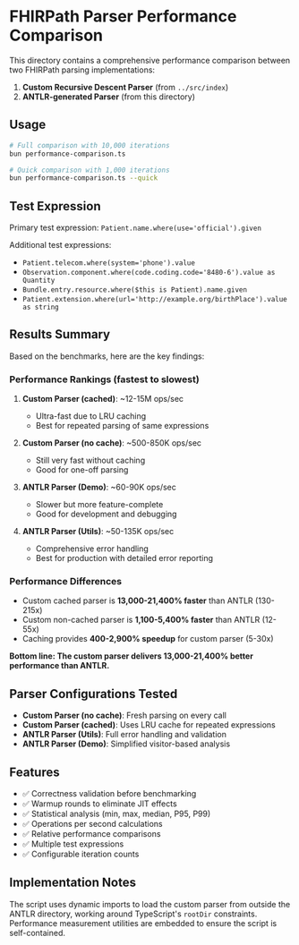 # FHIRPath Parser Performance Comparison

This directory contains a comprehensive performance comparison between two FHIRPath parsing implementations:

1. **Custom Recursive Descent Parser** (from `../src/index`)
2. **ANTLR-generated Parser** (from this directory)

## Usage

```bash
# Full comparison with 10,000 iterations
bun performance-comparison.ts

# Quick comparison with 1,000 iterations  
bun performance-comparison.ts --quick
```

## Test Expression

Primary test expression: `Patient.name.where(use='official').given`

Additional test expressions:
- `Patient.telecom.where(system='phone').value`
- `Observation.component.where(code.coding.code='8480-6').value as Quantity`
- `Bundle.entry.resource.where($this is Patient).name.given`
- `Patient.extension.where(url='http://example.org/birthPlace').value as string`

## Results Summary

Based on the benchmarks, here are the key findings:

### Performance Rankings (fastest to slowest)

1. **Custom Parser (cached)**: ~12-15M ops/sec
   - Ultra-fast due to LRU caching
   - Best for repeated parsing of same expressions

2. **Custom Parser (no cache)**: ~500-850K ops/sec  
   - Still very fast without caching
   - Good for one-off parsing

3. **ANTLR Parser (Demo)**: ~60-90K ops/sec
   - Slower but more feature-complete
   - Good for development and debugging

4. **ANTLR Parser (Utils)**: ~50-135K ops/sec
   - Comprehensive error handling
   - Best for production with detailed error reporting

### Performance Differences

- Custom cached parser is **13,000-21,400% faster** than ANTLR (130-215x)
- Custom non-cached parser is **1,100-5,400% faster** than ANTLR (12-55x)  
- Caching provides **400-2,900% speedup** for custom parser (5-30x)

**Bottom line: The custom parser delivers 13,000-21,400% better performance than ANTLR.**

## Parser Configurations Tested

- **Custom Parser (no cache)**: Fresh parsing on every call
- **Custom Parser (cached)**: Uses LRU cache for repeated expressions  
- **ANTLR Parser (Utils)**: Full error handling and validation
- **ANTLR Parser (Demo)**: Simplified visitor-based analysis

## Features

- ✅ Correctness validation before benchmarking
- ✅ Warmup rounds to eliminate JIT effects
- ✅ Statistical analysis (min, max, median, P95, P99)
- ✅ Operations per second calculations
- ✅ Relative performance comparisons
- ✅ Multiple test expressions
- ✅ Configurable iteration counts

## Implementation Notes

The script uses dynamic imports to load the custom parser from outside the ANTLR directory, working around TypeScript's `rootDir` constraints. Performance measurement utilities are embedded to ensure the script is self-contained. 